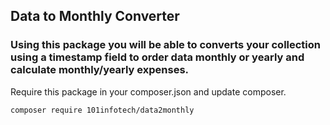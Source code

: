 ## Data to Monthly Converter
### Using this package you will be able to converts your collection using a timestamp field to order data monthly or yearly and calculate monthly/yearly expenses.

Require this package in your composer.json and update composer.

`
composer require 101infotech/data2monthly
`